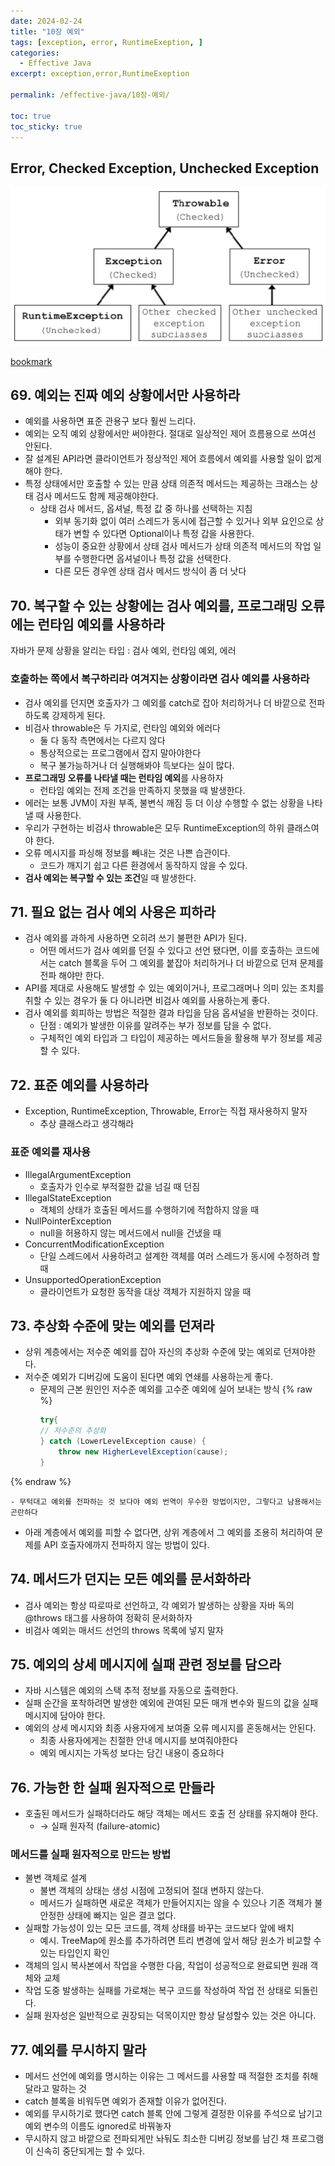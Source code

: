 ```yaml
---
date: 2024-02-24
title: "10장 예외"
tags: [exception, error, RuntimeExeption, ]
categories:
  - Effective Java
excerpt: exception,error,RuntimeExeption

permalink: /effective-java/10장-예외/

toc: true
toc_sticky: true
---
```



## Error, Checked Exception, Unchecked Exception


![0](/assets/img/2024-02-24-10장-예외.md/0.png)


[bookmark](https://devlog-wjdrbs96.tistory.com/351)


## 69. 예외는 진짜 예외 상황에서만 사용하라

- 예외를 사용하면 표준 관용구 보다 훨씬 느리다.
- 예외는 오직 예외 상황에서만 써야한다. 절대로 일상적인 제어 흐름용으로 쓰여선 안된다.
- 잘 설계된 API라면 클라이언트가 정상적인 제어 흐름에서 예외를 사용할 일이 없게 해야 한다.
- 특정 상태에서만 호출할 수 있는 만큼 상태 의존적 메서드는 제공하는 크래스는 상태 검사 메서드도 함께 제공해야한다.
	- 상태 검사 메서드, 옵셔널, 특정 값 중 하나를 선택하는 지침
		- 외부 동기화 없이 여러 스레드가 동시에 접근할 수 있거나 외부 요인으로 상태가 변할 수 있다면 Optional이나 특정 갑을 사용한다.
		- 성능이 중요한 상황에서 상태 검사 메서드가 상태 의존적 메서드의 작업 일부를 수행한다면 옵셔널이나 특정 값을 선택한다.
		- 다른 모든 경우엔 상태 검사 메서드 방식이 좀 더 낫다

## 70. 복구할 수 있는 상황에는 검사 예외를, 프로그래밍 오류에는 런타임 예외를 사용하라


자바가 문제 상황을 알리는 타입 : 검사 예외, 런타임 예외, 에러


### 호출하는 쪽에서 복구하리라 여겨지는 상황이라면 검사 예외를 사용하라

- 검사 예외를 던지면 호출자가 그 예외를 catch로 잡아 처리하거나 더 바깥으로 전파하도록 강제하게 된다.
- 비검사 throwable은 두 가지로, 런타임 예외와 에러다
	- 둘 다 동작 측면에서는 다르지 않다
	- 통상적으로는 프로그램에서 잡지 말아야한다
	- 복구 불가능하거나 더 실행해봐야 득보다는 실이 많다.
- **프로그래밍 오류를 나타낼 때는 런타임 예외**를 사용하자
	- 런타임 예외는 전제 조건을 만족하지 못했을 때 발생한다.
- 에러는 보통 JVM이 자원 부족, 불변식 깨짐 등 더 이상 수행할 수 없는 상황을 나타낼 때 사용한다.
- 우리가 구현하는 비검사 throwable은 모두 RuntimeException의 하위 클래스여야 한다.
- 오류 메시지를 파싱해 정보를 빼내는 것은 나쁜 습관이다.
	- 코드가 깨지기 쉽고 다른 환경에서 동작하지 않을 수 있다.
- **검사 예외는 복구할 수 있는 조건**일 때 발생한다.

## 71. 필요 없는 검사 예외 사용은 피하라

- 검사 예외를 과하게 사용하면 오히려 쓰기 불편한 API가 된다.
	- 어떤 메서드가 검사 예외를 던질 수 있다고 선언 됐다면, 이를 호출하는 코드에서는 catch 블록을 두어 그 예외를 붙잡아 처리하거나 더 바깥으로 던져 문제를 전파 해야만 한다.
- API를 제대로 사용해도 발생할 수 있는 예외이거나, 프로그래머나 의미 있는 조치를 취할 수 있는 경우가 둘 다 아니라면 비검사 예외를 사용하는게 좋다.
- 검사 예외를 회피하는 방법은 적절한 결과 타입을 담음 옵셔널을 반환하는 것이다.
	- 단점 : 예외가 발생한 이유를 알려주는 부가 정보를 담을 수 없다.
	- 구체적인 예외 타입과 그 타입이 제공하는 메서드들을 활용해 부가 정보를 제공할 수 있다.

## 72. 표준 예외를 사용하라

- Exception, RuntimeException, Throwable, Error는 직접 재사용하지 말자
	- 추상 클래스라고 생각해라

### 표준 예외를 재사용

- IllegalArgumentException
	- 호출자가 인수로 부적절한 값을 넘길 때 던짐
- IllegalStateException
	- 객체의 상태가 호출된 메서드를 수행하기에 적합하지 않을 때
- NullPointerException
	- null을 허용하지 않는 메서드에서 null을 건냈을 때
- ConcurrentModificationException
	- 단일 스레드에서 사용하려고 설계한 객체를 여러 스레드가 동시에 수정하려 할 때
- UnsupportedOperationException
	- 클라이언트가 요청한 동작을 대상 객체가 지원하지 않을 때

## 73. 추상화 수준에 맞는 예외를 던져라

- 상위 계층에서는 저수준 예외를 잡아 자신의 추상화 수준에 맞는 예외로 던져야한다.
- 저수준 예외가 디버깅에 도움이 된다면 예외 연쇄를 사용하는게 좋다.
	- 문제의 근본 원인인 저수준 예외를 고수준 예외에 실어 보내는 방식
{% raw %}
		```java
		try{
		// 저수준의 추상화
		} catch (LowerLevelException cause) {
			throw new HigherLevelException(cause);
		}
		```
{% endraw %}

	- 무턱대고 예외를 전파하는 것 보다야 예외 번역이 우수한 방법이지만, 그렇다고 남용해서는 곤란하다
- 아래 계층에서 예외를 피할 수 없다면, 상위 계층에서 그 예외를 조용히 처리하여 문제를 API 호출자에까지 전파하지 않는 방법이 있다.

## 74. 메서드가 던지는 모든 예외를 문서화하라

- 검사 예외는 항상 따로따로 선언하고, 각 예외가 발생하는 상황을 자바 독의 @throws 태그를 사용하여 정확히 문서화하자
- 비검사 예외는 매서드 선언의 throws 목록에 넣지 말자

## 75. 예외의 상세 메시지에 실패 관련 정보를 담으라

- 자바 시스템은 예외의 스택 추적 정보를 자동으로 출력한다.
- 실패 순간을 포착하려면 발생한 예외에 관여된 모든 매개 변수와 필드의 값을 실패 메시지에 담아야 한다.
- 예외의 상세 메시지와 최종 사용자에게 보여줄 오류 메시지를 혼동해서는 안된다.
	- 최종 사용자에게는 친절한 안내 메시지를 보여줘야한다
	- 예외 메시지는 가독성 보다는 담긴 내용이 중요하다

## 76. 가능한 한 실패 원자적으로 만들라

- 호출된 메서드가 실패하더라도 해당 객체는 메서드 호출 전 상태를 유지해야 한다.
	- → 실패 원자적 (failure-atomic)

### 메서드를 실패 원자적으로 만드는 방법

- 불변 객체로 설계
	- 불변 객체의 상태는 생성 시점에 고정되어 절대 변하지 않는다.
	- 메서드가 실패하면 새로운 객체가 만들어지지는 않을 수 있으나 기존 객체가 불안정한 상태에 빠지는 일은 결코 없다.
- 실패할 가능성이 있는 모든 코드를, 객체 상태를 바꾸는 코드보다 앞에 배치
	- 예시. TreeMap에 원소를 추가하려면 트리 변경에 앞서 해당 원소가 비교할 수 있는 타입인지 확인
- 객체의 임시 복사본에서 작업을 수행한 다음, 작업이 성공적으로 완료되면 원래 객체와 교체
- 작업 도중 발생하는 실패를 가로채는 복구 코드를 작성하여 작업 전 상태로 되돌린다.
- 실패 원자성은 일반적으로 권장되는 덕목이지만 항상 달성할수 있는 것은 아니다.

## 77. 예외를 무시하지 말라

- 메서드 선언에 예외를 명시하는 이유는 그 메서드를 사용할 때 적절한 조치를 취해달라고 말하는 것
- catch 블록을 비워두면 예외가 존재할 이유가 없어진다.
- 예외를 무시하기로 했다면 catch 블록 안에 그렇게 결정한 이유를 주석으로 남기고 예외 변수의 이름도 ignored로 바꿔놓자
- 무시하지 않고 바깥으로 전파되게만 놔둬도 최소한 디버깅 정보를 남긴 채 프로그램이 신속히 중단되게는 할 수 있다.
